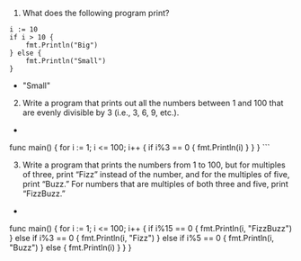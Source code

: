 1. What does the following program print?  
```
i := 10
if i > 10 {
    fmt.Println("Big")
} else {
    fmt.Println("Small")
}
```
  - "Small"

2. Write a program that prints out all the numbers between 1 and 100 that are evenly divisible by 3 (i.e., 3, 6, 9, etc.).
  - ```
  func main() {
  	for i := 1; i <= 100; i++ {
  		if i%3 == 0 {
  			fmt.Println(i)
  		}
  	}
  }
    ```

3. Write a program that prints the numbers from 1 to 100, but for multiples of three, print “Fizz” instead of the number, and for the multiples of five, print “Buzz.” For numbers that are multiples of both three and five, print “FizzBuzz.”

- ```
func main() {
	for i := 1; i <= 100; i++ {
		if i%15 == 0 {
			fmt.Println(i, "FizzBuzz")
		} else if i%3 == 0 {
			fmt.Println(i, "Fizz")
		} else if i%5 == 0 {
			fmt.Println(i, "Buzz")
		} else {
			fmt.Println(i)
		}
	}
}
  ```
